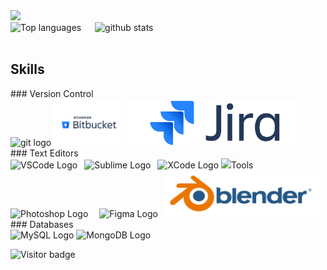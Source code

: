 <div>
  <a href="https://profile.codersrank.io/user/nguyenchloet" target="_blank">
  <img src="https://cr-skills-chart-widget.azurewebsites.net/api/api?username=nguyenchloet&skills=HTML,CSS,Java,Javascript,CPP,Python&show-other-skills=true&branding=false&labels=4" height="400"/>
 
  </a>
</div>
<div> 
  <img src="https://github-readme-stats.vercel.app/api/top-langs?username=nguyenchloet&show_icons=true&locale=en&langs_count=8&layout=compact" alt="Top languages" height="180px" />
  &ensp;&ensp;
  <img src="https://github-readme-stats.vercel.app/api?username=nguyenchloet&show_icons=true&theme=light&hide=issues" alt="github stats" width="500px" />
</div>
<br>

## Skills

<div>
  ### Version Control
  <div>
    <img src="https://github.com/yurijserrano/Github-Profile-Readme-Logos/blob/master/others/git.svg" alt="git logo" height="75px" />
    <img src="https://github.com/nguyenchloet/nguyenchloet/blob/main/Bitbucket-Logo.wine.svg" alt="Bitbucket logo" height="75px" />
    <img src="https://github.com/nguyenchloet/nguyenchloet/blob/main/jira-atlassian-confluence-agile-software-development.png" alt="Jira logo" height="75px" />
  </div>
</div>

<div>
  ### Text Editors
  <div>
      <img src="https://github.com/yurijserrano/Github-Profile-Readme-Logos/blob/master/text%20editors/vscode.svg" alt="VSCode Logo" height="75px" />&ensp;
      <img src="https://github.com/yurijserrano/Github-Profile-Readme-Logos/blob/master/text%20editors/sublime.svg" alt="Sublime Logo" height="75px" />&ensp;
      <img src="https://upload.wikimedia.org/wikipedia/en/5/56/Xcode_14_icon.png" alt="XCode Logo" height="75px" />
      <img src=

  ### Tools
  <div>
    <img src="https://github.com/yurijserrano/Github-Profile-Readme-Logos/blob/master/tools/photoshop.png" alt="Photoshop Logo" height="75px" />&ensp;&ensp;
    <img src="https://github.com/yurijserrano/Github-Profile-Readme-Logos/blob/master/tools/figma.png" alt="Figma Logo" height="75px" />&ensp;
    <img src="https://github.com/nguyenchloet/nguyenchloet/blob/main/blender_logo.png" alt="Blender Logo" height="75px" />
  </div>
</div>


<div>
### Databases
<div>
    <img src="https://github.com/yurijserrano/Github-Profile-Readme-Logos/blob/master/databases/mysql.svg" alt="MySQL Logo" height="100px" />
    <img src="https://github.com/yurijserrano/Github-Profile-Readme-Logos/blob/master/databases/mongodb.svg" alt="MongoDB Logo" height="100px" />
</div>
</div>


<!--
### Operating Systems

-Mac OSX
Windows
Unix/Linux
Raspberry pi
-->
![Visitor badge](https://visitor-badge.laobi.icu/badge?page_id=nguyenchloet.nguyenchloet)

